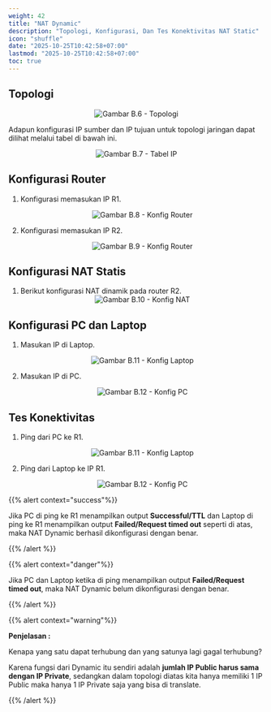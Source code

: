 ```yaml
---
weight: 42
title: "NAT Dynamic"
description: "Topologi, Konfigurasi, Dan Tes Konektivitas NAT Static"
icon: "shuffle"
date: "2025-10-25T10:42:58+07:00"
lastmod: "2025-10-25T10:42:58+07:00"
toc: true
---
```


## Topologi

<center>
<img src="/images/babSeven/b.6.PNG" alt="Gambar B.6 - Topologi" class="img-fluid mb-3 responsive-img">
</center>

Adapun konfigurasi IP sumber dan IP tujuan untuk topologi jaringan dapat dilihat melalui tabel di bawah ini.

<center>
<img src="/images/babSeven/b.7.PNG" alt="Gambar B.7 - Tabel IP" class="img-fluid mb-3 responsive-img">
</center>

## Konfigurasi Router

1.  Konfigurasi memasukan IP R1.
    <center>
    <img src="/images/babSeven/b.8.PNG" alt="Gambar B.8 - Konfig Router" class="img-fluid mb-3 responsive-img">
    </center>

2.  Konfigurasi memasukan IP R2.
    <center>
    <img src="/images/babSeven/b.9.PNG" alt="Gambar B.9 - Konfig Router" class="img-fluid mb-3 responsive-img">
    </center>

## Konfigurasi NAT Statis

1.  Berikut konfigurasi NAT dinamik pada router R2.
    <center>
    <img src="/images/babSeven/b.10.PNG" alt="Gambar B.10 - Konfig NAT" class="img-fluid mb-3 responsive-img">
    </center>

## Konfigurasi PC dan Laptop

1.  Masukan IP di Laptop.
    <center>
    <img src="/images/babSeven/b.11.PNG" alt="Gambar B.11 - Konfig Laptop" class="img-fluid mb-3 responsive-img">
    </center>

2.  Masukan IP di PC.
    <center>
    <img src="/images/babSeven/b.12.PNG" alt="Gambar B.12 - Konfig PC" class="img-fluid mb-3 responsive-img">
    </center>

## Tes Konektivitas

1.  Ping dari PC ke R1.
    <center>
    <img src="/images/babSeven/b.13.PNG" alt="Gambar B.11 - Konfig Laptop" class="img-fluid mb-3 responsive-img">
    </center>

2.  Ping dari Laptop ke IP R1.
    <center>
    <img src="/images/babSeven/b.14.PNG" alt="Gambar B.12 - Konfig PC" class="img-fluid mb-3 responsive-img">
    </center>

{{% alert context="success"%}}

Jika PC di ping ke R1 menampilkan output <strong>Successful/TTL</strong> dan Laptop di ping ke R1 menampilkan output <strong>Failed/Request timed out</strong> seperti di atas, maka NAT Dynamic berhasil dikonfigurasi dengan benar.

{{% /alert %}}

{{% alert context="danger"%}}

Jika PC dan Laptop ketika di ping menampilkan output <strong>Failed/Request timed out</strong>, maka NAT Dynamic belum dikonfigurasi dengan benar.

{{% /alert %}}

{{% alert context="warning"%}}

<p>
<strong>Penjelasan :</strong>
</p>

<p>
Kenapa yang satu dapat terhubung dan yang satunya lagi gagal terhubung?  
</p>

<p>
Karena 
fungsi dari Dynamic itu sendiri adalah <strong>jumlah IP Public harus sama dengan IP 
Private</strong>, sedangkan dalam topologi diatas kita hanya memiliki 1 IP Public maka
hanya 1 IP Private saja yang bisa di translate. 
</p>

{{% /alert %}}
